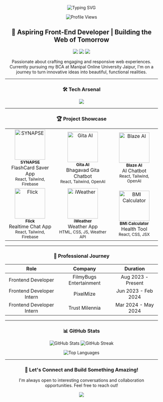 <div align="center">
  <img src="https://readme-typing-svg.herokuapp.com?font=Fira+Code&size=27&duration=3000&pause=1000&color=1F6FEB&center=true&vCenter=true&width=435&lines=hey%2C+I'm+Sachin+Parihar!;Frontend+Developer;React+Enthusiast;UI%2FUX+Aficionado" alt="Typing SVG" />
</div>

<p align="center">
  <img src="https://komarev.com/ghpvc/?username=sachinparihar&style=flat-square&color=blue" alt="Profile Views">
</p>

<h2 align="center">🚀 Aspiring Front-End Developer | Building the Web of Tomorrow</h2>

<p align="center">
  <a href="mailto:pariharsachin5002@gmail.com"><img src="https://img.shields.io/badge/Email-D14836?style=for-the-badge&logo=gmail&logoColor=white"/></a>
  <a href="https://linkedin.com/in/yourusername"><img src="https://img.shields.io/badge/LinkedIn-0077B5?style=for-the-badge&logo=linkedin&logoColor=white"/></a>
  <a href="https://yourportfolio.com"><img src="https://img.shields.io/badge/Portfolio-1F6FEB?style=for-the-badge&logo=github&logoColor=white"/></a>
</p>

<p align="center">
  Passionate about crafting engaging and responsive web experiences. Currently pursuing my BCA at Manipal Online University Jaipur, I'm on a journey to turn innovative ideas into beautiful, functional realities.
</p>

---

<h3 align="center">🛠️ Tech Arsenal</h3>

<p align="center">
  <img src="https://skillicons.dev/icons?i=html,css,js,react,nextjs,typescript,tailwind,nodejs,mongodb,bootstrap,python,firebase,supabase,github&perline=7" />
</p>

---

<h3 align="center">🏆 Project Showcase</h3>

<table align="center">
  <tr>
    <td align="center">
      <a href="#"><img src="https://via.placeholder.com/150?text=SYNAPSE" width="100px;" alt="SYNAPSE"/><br /><sub><b>SYNAPSE</b></sub></a><br />FlashCard Saver App<br/><sub>React, Tailwind, Firebase</sub>
    </td>
    <td align="center">
      <a href="#"><img src="https://via.placeholder.com/150?text=Gita+AI" width="100px;" alt="Gita AI"/><br /><sub><b>Gita AI</b></sub></a><br />Bhagavad Gita Chatbot<br/><sub>React, Tailwind, OpenAI</sub>
    </td>
    <td align="center">
      <a href="#"><img src="https://via.placeholder.com/150?text=Blaze+AI" width="100px;" alt="Blaze AI"/><br /><sub><b>Blaze AI</b></sub></a><br />AI Chatbot<br/><sub>React, Tailwind, OpenAI</sub>
    </td>
  </tr>
  <tr>
    <td align="center">
      <a href="#"><img src="https://via.placeholder.com/150?text=Flick" width="100px;" alt="Flick"/><br /><sub><b>Flick</b></sub></a><br />Realtime Chat App<br/><sub>React, Tailwind, Firebase</sub>
    </td>
    <td align="center">
      <a href="#"><img src="https://via.placeholder.com/150?text=iWeather" width="100px;" alt="iWeather"/><br /><sub><b>iWeather</b></sub></a><br />Weather App<br/><sub>HTML, CSS, JS, Weather API</sub>
    </td>
    <td align="center">
      <a href="#"><img src="https://via.placeholder.com/150?text=BMI+Calc" width="100px;" alt="BMI Calculator"/><br /><sub><b>BMI Calculator</b></sub></a><br />Health Tool<br/><sub>React, CSS, JSX</sub>
    </td>
  </tr>
</table>

---

<h3 align="center">💼 Professional Journey</h3>

<div align="center">
  
| Role | Company | Duration |
|:----:|:-------:|:--------:|
| Frontend Developer | FilmyBugs Entertainment | Aug 2023 - Present |
| Frontend Developer Intern | PixelMize | Jun 2023 - Feb 2024 |
| Frontend Developer Intern | Trust Milennia | Mar 2024 - May 2024 |

</div>

---

<h3 align="center">📊 GitHub Stats</h3>

<p align="center">
  <img src="https://github-readme-stats.vercel.app/api?username=yourusername&show_icons=true&theme=github_dark" alt="GitHub Stats" />
  <img src="https://github-readme-streak-stats.herokuapp.com/?user=yourusername&theme=github-dark-blue" alt="GitHub Streak" />
</p>

<p align="center">
  <img src="https://github-readme-stats.vercel.app/api/top-langs/?username=yourusername&layout=compact&theme=github_dark" alt="Top Languages" />
</p>

---

<h3 align="center">🌟 Let's Connect and Build Something Amazing!</h3>

<p align="center">
  I'm always open to interesting conversations and collaboration opportunities. Feel free to reach out!
</p>

<p align="center">
  <img src="https://capsule-render.vercel.app/api?type=waving&color=gradient&height=100&section=footer" />
</p>
